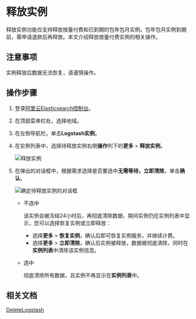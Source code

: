 # 释放实例

释放实例功能仅支持释放按量付费和已到期的包年包月实例。包年包月实例到期前，需申请退款后再释放。本文介绍释放按量付费实例的相关操作。

## 注意事项

实例释放后数据无法恢复，请谨慎操作。

## 操作步骤

1.  登录[阿里云Elasticsearch控制台](https://elasticsearch.console.aliyun.com/#/home)。

2.  在顶部菜单栏处，选择地域。

3.  在左侧导航栏，单击**Logstash实例**。

4.  在实例列表中，选择待释放实例右侧**操作**列下的**更多** \> **释放实例**。

    ![释放实例](https://static-aliyun-doc.oss-accelerate.aliyuncs.com/assets/img/zh-CN/7539484261/p289658.png)

5.  在弹出的对话框中，根据需求选择是否要选中**无需等待，立即清除**，单击**确认**。

    ![确定待释放实例的对话框](https://static-aliyun-doc.oss-accelerate.aliyuncs.com/assets/img/zh-CN/7539484261/p289659.png)

    -   不选中

        该实例会被冻结24小时后，再彻底清除数据，期间实例仍在实例列表中显示，您可以选择恢复实例或立即释放：

        -   选择**更多** \> **恢复实例**，确认后即可恢复实例服务，并继续计费。
        -   选择**更多** \> **立即清除**，确认后实例被释放，数据被彻底清除，同时在**实例列表**中清除该实例信息。
    -   选中

        彻底清除所有数据，且实例不再显示在**实例列表**中。


## 相关文档

[DeleteLogstash](/intl.zh-CN/API参考/Logstash/实例管理/DeleteLogstash.md)

